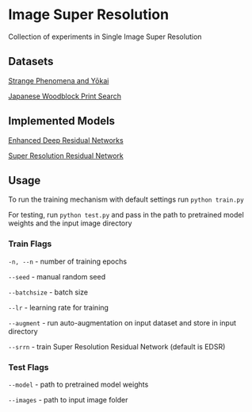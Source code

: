 # Image Super Resolution

Collection of experiments in Single Image Super Resolution

## Datasets

[Strange Phenomena and Yōkai](https://www.nichibun.ac.jp/en/db/category/yokaigazou/)

[Japanese Woodblock Print Search](https://ukiyo-e.org/)

## Implemented Models

[Enhanced Deep Residual Networks](https://openaccess.thecvf.com/content_cvpr_2017_workshops/w12/papers/Lim_Enhanced_Deep_Residual_CVPR_2017_paper.pdf)

[Super Resolution Residual Network](https://arxiv.org/pdf/1609.04802)

## Usage

To run the training mechanism with default settings run `python train.py`

For testing, run `python test.py` and pass in the path to pretrained model weights and the input image directory

### Train Flags

`-n, --n` - number of training epochs

`--seed` - manual random seed

`--batchsize` - batch size

`--lr` - learning rate for training

`--augment` - run auto-augmentation on input dataset and store in input directory

`--srrn` - train Super Resolution Residual Network (default is EDSR)

### Test Flags

`--model` - path to pretrained model weights

`--images` - path to input image folder